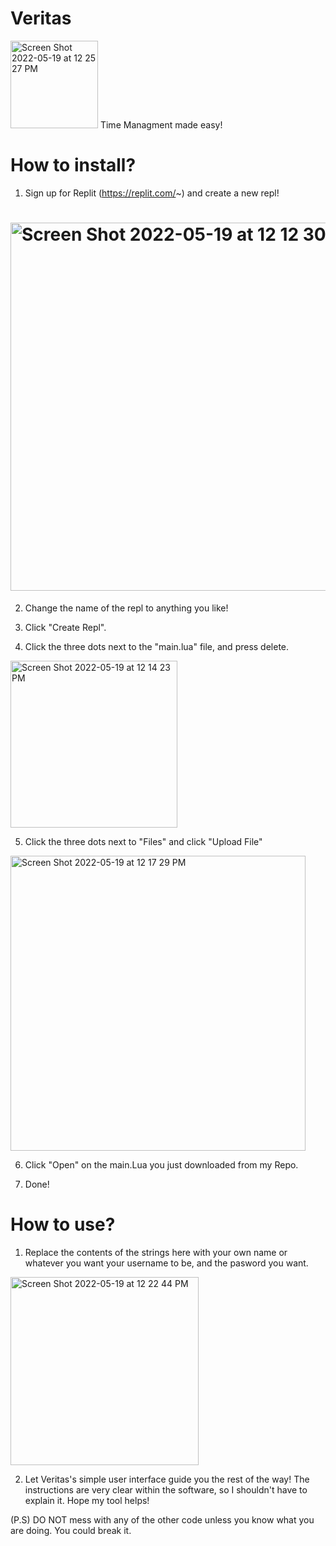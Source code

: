 # Veritas
<img width="140" alt="Screen Shot 2022-05-19 at 12 25 27 PM" src="https://user-images.githubusercontent.com/66446252/169350463-0ea39a96-d71f-429f-885b-646877edfd8b.png">
Time Managment made easy!

# How to install?
1. Sign up for Replit (https://replit.com/~) and create a new repl!
# <img width="589" alt="Screen Shot 2022-05-19 at 12 12 30 PM" src="https://user-images.githubusercontent.com/66446252/169347956-4e5803d6-b0f9-439b-a7c7-721ea64a34f3.png">

2. Change the name of the repl to anything you like!

3. Click "Create Repl". 

4. Click the three dots next to the "main.lua" file, and press delete.
<img width="267" alt="Screen Shot 2022-05-19 at 12 14 23 PM" src="https://user-images.githubusercontent.com/66446252/169348317-fdec80e2-34ec-4d96-82be-12933c7b988c.png">

5. Click the three dots next to "Files" and click "Upload File"
<img width="472" alt="Screen Shot 2022-05-19 at 12 17 29 PM" src="https://user-images.githubusercontent.com/66446252/169348908-bbcc555c-1afe-4e08-ac73-3be5a8acbefc.png">

6. Click "Open" on the main.Lua you just downloaded from my Repo.

7. Done!

# How to use?

1. Replace the contents of the strings here with your own name or whatever you want your username to be, and the pasword you want.
<img width="301" alt="Screen Shot 2022-05-19 at 12 22 44 PM" src="https://user-images.githubusercontent.com/66446252/169349948-2370adc7-0fe5-45be-a9ec-26b1e6105361.png">

2. Let Veritas's simple user interface guide you the rest of the way! The instructions are very clear within the software, so I shouldn't have to explain it. Hope my tool helps!

(P.S) DO NOT mess with any of the other code unless you know what you are doing. You could break it.

